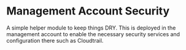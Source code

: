 # Management Account Security 

A simple helper module to keep things DRY. This is deployed in the management account to enable the necessary security
services and configuration there such as Cloudtrail.

